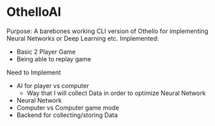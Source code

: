 # OthelloAI
Purpose: A barebones working CLI version of Othello for implementing Neural Networks or Deep Learning etc.
Implemented:
  - Basic 2 Player Game
  - Being able to replay game 

Need to Implement
  - AI for player vs computer
    - Way that I will collect Data in order to optimize Neural Network
  - Neural Network
  - Computer vs Computer game mode
  - Backend for collecting/storing Data
